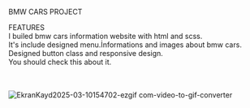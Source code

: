 BMW CARS PROJECT

FEATURES
<br>
 I builed bmw cars information website with html and scss.
<br>
It's include designed menu.İnformations and images about bmw cars.
<br>
Designed button class and responsive design.
<br>
You should check this about it.
<br>
<br>
<br>

![EkranKayd2025-03-10154702-ezgif com-video-to-gif-converter](https://github.com/user-attachments/assets/367f2dc4-dec1-41c0-8b7e-057d08719047)












 
